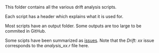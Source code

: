 This folder contains all the various drift analysis scripts.

Each script has a header which explains what it is used for.

Most scripts have an output folder. Some outputs are too large to be commited in GitHub.

Some scipts have been summarized as [issues](https://github.com/DOV-Vlaanderen/groundwater-logger-validation/issues?q=is%3Aissue+label%3Aanalysis+label%3A%22air+pressure%22+). Note that the _Drift: xx_ issue corresponds to the _analysis_xx.r_ file here.
